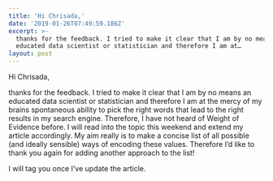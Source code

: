 ```yaml
---
title: 'Hi Chrisada,'
date: '2019-01-26T07:49:59.186Z'
excerpt: >-
  thanks for the feedback. I tried to make it clear that I am by no means an
  educated data scientist or statistician and therefore I am at…
layout: post
---
```

Hi Chrisada,

thanks for the feedback. I tried to make it clear that I am by no means an educated data scientist or statistician and therefore I am at the mercy of my brains spontaneous ability to pick the right words that lead to the right results in my search engine. Therefore, I have not heard of Weight of Evidence before. I will read into the topic this weekend and extend my article accordingly. My aim really is to make a concise list of all possible (and ideally sensible) ways of encoding these values. Therefore I’d like to thank you again for adding another approach to the list!

I will tag you once I’ve update the article.
